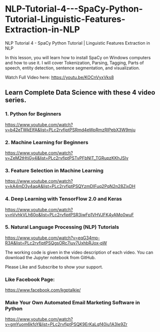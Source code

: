 # NLP-Tutorial-4---SpaCy-Python-Tutorial-Linguistic-Features-Extraction-in-NLP
NLP Tutorial 4  - SpaCy Python Tutorial | Linguistic Features Extraction in NLP

In this lesson, you will learn how to install SpaCy on Windows computers and how to use it. I will cover Tokenization, Parsing, Tagging, Parts of speech, entity detection, sentence segmentation, and visualization. 

Watch Full Video here: https://youtu.be/KOCnVyxVks8

## Learn Complete Data Science with these 4 video series.
### 1. Python for Beginners
https://www.youtube.com/watch?v=b42eTWkEIfA&list=PLc2rvfiptPSRmd4eWpRmzRIPebX3W9mju

### 2. Machine Learning for Beginners
https://www.youtube.com/watch?v=ZeM2tHtjGy4&list=PLc2rvfiptPSTvPFbNlT_TGRupzKKhJSIv

### 3. Feature Selection in Machine Learning
https://www.youtube.com/watch?v=kA4mD3y4aqA&list=PLc2rvfiptPSQYzmDIFuq2PqN2n28ZjxDH

### 4. Deep Learning with TensorFlow 2.0 and Keras
https://www.youtube.com/watch?v=nVvhkVLh60o&list=PLc2rvfiptPSR3iwFp1VHVJFK4yAMo0wuF

### 5. Natural Language Processing (NLP) Tutorials
https://www.youtube.com/watch?v=eqG34mp-R3A&list=PLc2rvfiptPSQgsORc7iuv7UxhbRJox-pW

The working code is given in the video description of each video. You can download the Jupyter notebook from GitHub.

Please Like and Subscribe to show your support.

### Like Facebook Page: 
https://www.facebook.com/kgptalkie/

### Make Your Own Automated Email Marketing Software in Python
https://www.youtube.com/watch?v=gmYuom6kfoY&list=PLc2rvfiptPSQK9ErKaLqf40iu1A3le9Zr
